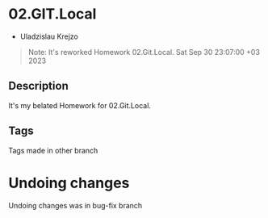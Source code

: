 # 02.GIT.Local
* Uladzislau Krejzo
>Note: It's reworked Homework 02.Git.Local.
Sat Sep 30 23:07:00 +03 2023

## Description
It's my belated Homework for 02.Git.Local.

## Tags
Tags made in other branch

# Undoing changes

Undoing changes was in bug-fix branch
